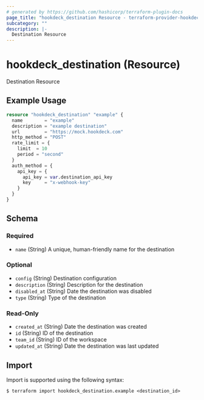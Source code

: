 ```yaml
---
# generated by https://github.com/hashicorp/terraform-plugin-docs
page_title: "hookdeck_destination Resource - terraform-provider-hookdeck"
subcategory: ""
description: |-
  Destination Resource
---
```


# hookdeck_destination (Resource)

Destination Resource

## Example Usage

```terraform
resource "hookdeck_destination" "example" {
  name        = "example"
  description = "example destination"
  url         = "https://mock.hookdeck.com"
  http_method = "POST"
  rate_limit = {
    limit  = 10
    period = "second"
  }
  auth_method = {
    api_key = {
      api_key = var.destination_api_key
      key     = "x-webhook-key"
    }
  }
}
```

<!-- schema generated by tfplugindocs -->
## Schema

### Required

- `name` (String) A unique, human-friendly name for the destination

### Optional

- `config` (String) Destination configuration
- `description` (String) Description for the destination
- `disabled_at` (String) Date the destination was disabled
- `type` (String) Type of the destination

### Read-Only

- `created_at` (String) Date the destination was created
- `id` (String) ID of the destination
- `team_id` (String) ID of the workspace
- `updated_at` (String) Date the destination was last updated

## Import

Import is supported using the following syntax:

```shell
$ terraform import hookdeck_destination.example <destination_id>
```
